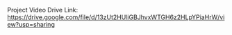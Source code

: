 Project Video Drive Link: https://drive.google.com/file/d/13zUt2HUliGBJhvxWTGH6z2HLpYPiaHrW/view?usp=sharing
